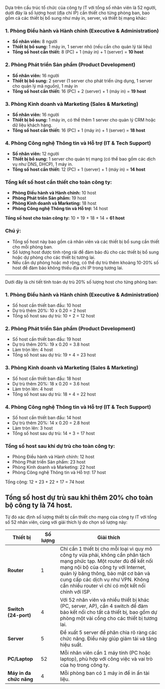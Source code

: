 Dựa trên cấu trúc tổ chức của công ty IT với tổng số nhân viên là 52 người, dưới đây là số lượng host (địa chỉ IP) cần thiết cho từng phòng ban, bao gồm cả các thiết bị bổ sung như máy in, server, và thiết bị mạng khác:

### 1. **Phòng Điều hành và Hành chính (Executive & Administration)**
- **Số nhân viên:** 8 người
- **Thiết bị bổ sung:** 1 máy in, 1 server nhỏ (nếu cần cho quản lý tài liệu)
- **Tổng số host cần thiết:** 8 (PC) + 1 (máy in) + 1 (server) = **10 host**

### 2. **Phòng Phát triển Sản phẩm (Product Development)**
- **Số nhân viên:** 16 người
- **Thiết bị bổ sung:** 2 server (1 server cho phát triển ứng dụng, 1 server cho quản lý mã nguồn), 1 máy in
- **Tổng số host cần thiết:** 16 (PC) + 2 (server) + 1 (máy in) = **19 host**

### 3. **Phòng Kinh doanh và Marketing (Sales & Marketing)**
- **Số nhân viên:** 16 người
- **Thiết bị bổ sung:** 1 máy in, có thể thêm 1 server cho quản lý CRM hoặc dữ liệu khách hàng.
- **Tổng số host cần thiết:** 16 (PC) + 1 (máy in) + 1 (server) = **18 host**

### 4. **Phòng Công nghệ Thông tin và Hỗ trợ (IT & Tech Support)**
- **Số nhân viên:** 12 người
- **Thiết bị bổ sung:** 1 server cho quản trị mạng (có thể bao gồm các dịch vụ như DNS, DHCP), 1 máy in.
- **Tổng số host cần thiết:** 12 (PC) + 1 (server) + 1 (máy in) = **14 host**

### **Tổng kết số host cần thiết cho toàn công ty:**
- **Phòng Điều hành và Hành chính:** 10 host
- **Phòng Phát triển Sản phẩm:** 19 host
- **Phòng Kinh doanh và Marketing:** 18 host
- **Phòng Công nghệ Thông tin và Hỗ trợ:** 14 host

**Tổng số host cho toàn công ty:** 10 + 19 + 18 + 14 = **61 host**

### **Chú ý:**
- Tổng số host này bao gồm cả nhân viên và các thiết bị bổ sung cần thiết cho mỗi phòng ban.
- Số lượng host được tính rộng rãi để đảm bảo đủ cho các thiết bị bổ sung hoặc dự phòng cho các thiết bị tương lai.
- Nếu cần dự phòng hoặc mở rộng, có thể dự trù thêm khoảng 10-20% số host để đảm bảo không thiếu địa chỉ IP trong tương lai.
---
Dưới đây là chi tiết tính toán dự trù 20% số lượng host cho từng phòng ban:

### 1. **Phòng Điều hành và Hành chính (Executive & Administration)**
- Số host cần thiết ban đầu: 10 host
- Dự trù thêm 20%: 10 x 0.20 = 2 host
- Tổng số host sau dự trù: 10 + 2 = 12 host

### 2. **Phòng Phát triển Sản phẩm (Product Development)**
- Số host cần thiết ban đầu: 19 host
- Dự trù thêm 20%: 19 x 0.20 = 3.8 host
- Làm tròn lên: 4 host
- Tổng số host sau dự trù: 19 + 4 = 23 host

### 3. **Phòng Kinh doanh và Marketing (Sales & Marketing)**
- Số host cần thiết ban đầu: 18 host
- Dự trù thêm 20%: 18 x 0.20 = 3.6 host
- Làm tròn lên: 4 host
- Tổng số host sau dự trù: 18 + 4 = 22 host

### 4. **Phòng Công nghệ Thông tin và Hỗ trợ (IT & Tech Support)**
- Số host cần thiết ban đầu: 14 host
- Dự trù thêm 20%: 14 x 0.20 = 2.8 host
- Làm tròn lên: 3 host
- Tổng số host sau dự trù: 14 + 3 = 17 host

### **Tổng số host sau khi dự trù cho toàn công ty:**
- Phòng Điều hành và Hành chính: 12 host
- Phòng Phát triển Sản phẩm: 23 host
- Phòng Kinh doanh và Marketing: 22 host
- Phòng Công nghệ Thông tin và Hỗ trợ: 17 host

Tổng cộng: 12 + 23 + 22 + 17 = 74 host

Tổng số host dự trù sau khi thêm 20% cho toàn bộ công ty là **74 host**.  
---
Từ đó xác định số lượng thiết bị cần thiết cho mạng của công ty IT với tổng số 52 nhân viên, cùng với giải thích lý do chọn số lượng này:

| **Thiết bị**              | **Số lượng** | **Giải thích**                                                                                                                                                   |
|---------------------------|--------------|------------------------------------------------------------------------------------------------------------------------------------------------------------------|
| **Router**                | 1            | Chỉ cần 1 thiết bị cho mỗi loại vì quy mô công ty vừa phải, không cần phân tách mạng phức tạp. Một router đủ để kết nối mạng nội bộ của công ty với Internet, quản lý băng thông, bảo mật cơ bản và cung cấp các dịch vụ như VPN. Không cần nhiều router vì chỉ có một kết nối chính với ISP. |
| **Switch (24-port)**      | 4            | Với 52 nhân viên và nhiều thiết bị khác (PC, server, AP), cần 4 switch để đảm bảo kết nối cho tất cả thiết bị, bao gồm dự phòng một vài cổng cho các thiết bị tương lai. |
| **Server**                | 5            | Đề xuất 5 server để phân chia rõ ràng các chức năng. Điều này giúp giảm tải và tăng hiệu suất. |
| **PC/Laptop**             | 52           | Mỗi nhân viên cần 1 máy tính (PC hoặc laptop), phù hợp với công việc và vai trò của họ trong công ty. |
| **Máy in đa chức năng**   | 4            | Mỗi phòng ban có 1 máy in để in ấn tài liệu. |
